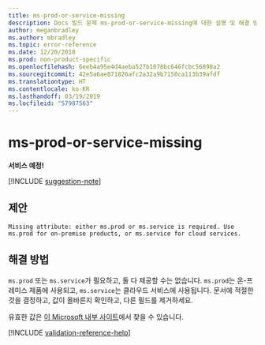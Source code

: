 ```yaml
---
title: ms-prod-or-service-missing
description: Docs 빌드 문제 ms-prod-or-service-missing에 대한 설명 및 해결 방법
author: meganbradley
ms.author: mbradley
ms.topic: error-reference
ms.date: 12/20/2018
ms.prod: non-product-specific
ms.openlocfilehash: 6eeb4a95e4d4aeba527b1078bc646fcbc56898a2
ms.sourcegitcommit: 42e5a6ae071826afc2a32a9b7150ca113b39afdf
ms.translationtype: HT
ms.contentlocale: ko-KR
ms.lasthandoff: 03/19/2019
ms.locfileid: "57987563"
---
```

# <a name="ms-prod-or-service-missing"></a>ms-prod-or-service-missing

**서비스 예정!**

[!INCLUDE [suggestion-note](includes/suggestion-note.md)]

## <a name="suggestion"></a>제안

`Missing attribute: either ms.prod or ms.service is required. Use ms.prod for on-premise products, or ms.service for cloud services.`

## <a name="resolution"></a>해결 방법

`ms.prod` 또는 `ms.service`가 필요하고, 둘 다 제공할 수는 없습니다. `ms.prod`는 온-프레미스 제품에 사용되고, `ms.service`는 클라우드 서비스에 사용됩니다. 문서에 적절한 것을 결정하고, 값이 올바른지 확인하고, 다른 필드를 제거하세요.

유효한 값은 [이 Microsoft 내부 사이트](https://docsmetadatatool.azurewebsites.net/allowlists)에서 찾을 수 있습니다.

<!--make sure to add this file to your includes folder and verify the path-->
[!INCLUDE [validation-reference-help](includes/validation-reference-help.md)]